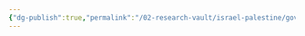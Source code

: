 ```yaml
---
{"dg-publish":true,"permalink":"/02-research-vault/israel-palestine/governments/hezbollah/","created":"2025-08-22T20:57:01.475-04:00","updated":"2025-08-22T21:00:53.597-04:00"}
---
```


